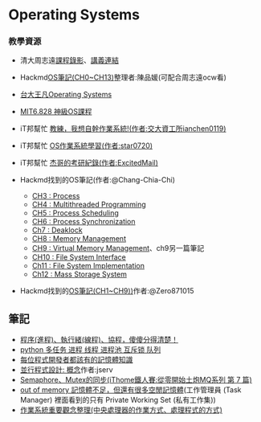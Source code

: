 # Operating Systems

### 教學資源
- 清大周志遠[課程錄影](https://www.youtube.com/playlist?list=PLS0SUwlYe8czigQPzgJTH2rJtwm0LXvDX)、[講義連結](https://ocw.nthu.edu.tw/ocw/index.php?page=course_news_content&cid=141&id=999)
- Hackmd[OS筆記(CH0~CH13)](https://hackmd.io/@Pl-eQT9CQaS0jhExKqL8_w/BkhOSR4jW/https%3A%2F%2Fhackmd.io%2Fs%2FS14A_CVjW)整理者:陳品媛(可配合周志遠ocw看)
- [台大王凡Operating Systems](http://cc.ee.ntu.edu.tw/~farn/courses/OS/OS2022/index.htm)
- [MIT6.828 神級OS課程](https://zhuanlan.zhihu.com/p/74028717)
- iT邦幫忙 [教練，我想自幹作業系統!(作者:交大資工所ianchen0119)](https://ithelp.ithome.com.tw/articles/10274457)
- iT邦幫忙 [OS作業系統學習(作者:star0720)](https://ithelp.ithome.com.tw/users/20112132/ironman/1884)
- iT邦幫忙 [杰哥的考研紀錄(作者:ExcitedMail)](https://ithelp.ithome.com.tw/users/20140125/ironman/3945?page=1)
- Hackmd找到的OS筆記(作者:@Chang-Chia-Chi)
  - [CH3 : Process](https://hackmd.io/@Chang-Chia-Chi/OS-CH3)
  - [CH4 : Multithreaded Programming](https://hackmd.io/@Chang-Chia-Chi/OS-CH4)
  - [CH5 : Process Scheduling](https://hackmd.io/@Chang-Chia-Chi/OS-CH5)
  - [CH6 : Process Synchronization](https://hackmd.io/@Chang-Chia-Chi/OS-CH6)
  - [Ch7 : Deaklock](https://hackmd.io/@Chang-Chia-Chi/OS-CH7)
  - [CH8 : Memory Management](https://hackmd.io/@Chang-Chia-Chi/OS-CH8)
  - [CH9 : Virtual Memory Management](https://hackmd.io/@Chang-Chia-Chi/OS-CH9)、ch9另一篇筆記
  - [CH10 : File System Interface](https://hackmd.io/@Chang-Chia-Chi/OS-CH10)
  - [Ch11 : File System Implementation](https://hackmd.io/@Chang-Chia-Chi/OS-CH11)
  - [Ch12 : Mass Storage System](https://hackmd.io/@Chang-Chia-Chi/OS-CH12)

- Hackmd找到的[OS筆記(CH1~CH9))](https://hackmd.io/@Zero871015/OS-Note)作者:@Zero871015


## 筆記
- [程序(進程)、執行緒(線程)、協程，傻傻分得清楚！](https://oldmo860617.medium.com/%E9%80%B2%E7%A8%8B-%E7%B7%9A%E7%A8%8B-%E5%8D%94%E7%A8%8B-%E5%82%BB%E5%82%BB%E5%88%86%E5%BE%97%E6%B8%85%E6%A5%9A-a09b95bd68dd)
- [python 多任务 进程 线程 进程池 互斥锁 队列](https://www.bilibili.com/video/BV1FS4y1v7CW/)
- [每位程式開發者都該有的記憶體知識](https://sysprog21.github.io/cpumemory-zhtw/)
- [並行程式設計: 概念](https://hackmd.io/@sysprog/concurrency-concepts)作者:jserv
- [Semaphore、Mutex的同步(iThome鐵人賽:從零開始土炮MQ系列 第 7 篇)](https://ithelp.ithome.com.tw/articles/10219642)
- [out of memory 記憶體不足，但還有很多空閒記憶體](https://ithelp.ithome.com.tw/questions/10212614?sc=nl.daily)(工作管理員 (Task Manager) 裡面看到的只有 Private Working Set (私有工作集))
- [作業系統重要觀念整理(中央處理器的作業方式、處理程式的方式)](https://www.3people.com.tw/%E7%9F%A5%E8%AD%98/%E4%BD%9C%E6%A5%AD%E7%B3%BB%E7%B5%B1%E9%87%8D%E8%A6%81%E8%A7%80%E5%BF%B5%E6%95%B4%E7%90%86/%E5%B0%B1%E6%A5%AD%E8%80%83%E8%A9%A6-%E5%8F%B0%E5%8C%97%E6%8D%B7%E9%81%8B%E5%85%AC%E5%8F%B8/7bba5ae8-a97a-460b-a1c2-98887c618302)
